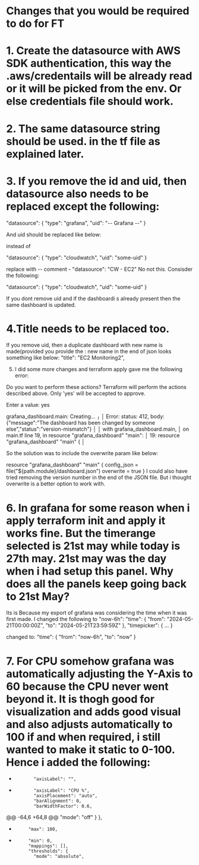 # Changes that you would be required to do for FT

# 1. Create the datasource with AWS SDK authentication, this way the .aws/credentails will be already read or it will be picked from the env. Or else credentials file should work.
# 2. The same datasource string should be used. in the tf file as explained later.
# 3. If you remove the id and uid, then datasource also needs to be replaced except the following:
"datasource": {
  "type": "grafana",
  "uid": "-- Grafana --"
}

And uid should be replaced like below:

instead of

"datasource": {
  "type": "cloudwatch",
  "uid": "some-uid"
}

replace with     -- comment - "datasource": "CW - EC2"    No not this. Consisder the following:

"datasource": {
  "type": "cloudwatch",
  "uid": "some-uid"
}


If you dont remove uid and if the dashboardi s already present then the same dashboard is updated.

# 4.Title needs to be replaced too.
If you remove uid, then a duplicate dashboard with new name is made(provided you provide the :
new name in the end of json looks something like below:
  "title": "EC2 Monitoring2",



5. I did some more changes and terraform apply gave me the following error:


Do you want to perform these actions?
  Terraform will perform the actions described above.
  Only 'yes' will be accepted to approve.

  Enter a value: yes

grafana_dashboard.main: Creating...
╷
│ Error: status: 412, body: {"message":"The dashboard has been changed by someone else","status":"version-mismatch"}
│
│   with grafana_dashboard.main,
│   on main.tf line 19, in resource "grafana_dashboard" "main":
│   19: resource "grafana_dashboard" "main" {
│


So the solution was to include the overwrite param like below:

resource "grafana_dashboard" "main" {
  config_json = file("${path.module}/dashboard.json")
  overwrite = true
}
I could also have tried removing the version number in the end of the JSON file. But i thought overwrite is a better option to work with.

# 6. In grafana for some reason when i apply terraform init and apply it works fine. But the timerange selected is 21st may while today is 27th may. 21st may was the day when i had setup this panel.  Why does all the panels keep going back to 21st May?
   Its is Because my export of grafana was considering the time when it was first made. I changed the following to "now-6h":
"time": {
  "from": "2024-05-21T00:00:00Z",
  "to": "2024-05-21T23:59:59Z"
},
"timepicker": {
  ...
}


changed to:
"time": {
  "from": "now-6h",
  "to": "now"
}

# 7. For CPU somehow grafana was automatically adjusting the Y-Axis to 60 because the CPU never went beyond it. It is thogh good for visualization and adds good visual and also adjusts automatically to 100 if and when required, i still wanted to make it static to 0-100. Hence i added the following:
-            "axisLabel": "",
+            "axisLabel": "CPU %",
             "axisPlacement": "auto",
             "barAlignment": 0,
             "barWidthFactor": 0.6,
@@ -64,6 +64,8 @@
               "mode": "off"
             }
           },
+          "max": 100,
+          "min": 0,
           "mappings": [],
           "thresholds": {
             "mode": "absolute",
             

